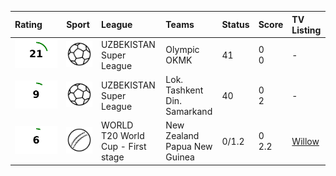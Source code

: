 | Rating                                                                                                                                 | Sport                                                                                                          | League                               | Teams                           | Status   | Score    | TV Listing                                  |
|:---------------------------------------------------------------------------------------------------------------------------------------|:---------------------------------------------------------------------------------------------------------------|:-------------------------------------|:--------------------------------|:---------|:---------|:--------------------------------------------|
| <img src="https://raw.githubusercontent.com/BlakeDuncan25/Donut-SVG-Ratings/bac4e4a278175106499642192132b1786a9aec38/21.svg" alt="21"> | <img src="https://raw.githubusercontent.com/BlakeDuncan25/Donut-SVG-Ratings/master/soccer.png" alt="Soccer">   | UZBEKISTAN<br>Super League           | Olympic<br>OKMK                 | 41       | 0<br>0   | -                                           |
| <img src="https://raw.githubusercontent.com/BlakeDuncan25/Donut-SVG-Ratings/bac4e4a278175106499642192132b1786a9aec38/9.svg" alt="9">   | <img src="https://raw.githubusercontent.com/BlakeDuncan25/Donut-SVG-Ratings/master/soccer.png" alt="Soccer">   | UZBEKISTAN<br>Super League           | Lok. Tashkent<br>Din. Samarkand | 40       | 0<br>2   | -                                           |
| <img src="https://raw.githubusercontent.com/BlakeDuncan25/Donut-SVG-Ratings/bac4e4a278175106499642192132b1786a9aec38/6.svg" alt="6">   | <img src="https://raw.githubusercontent.com/BlakeDuncan25/Donut-SVG-Ratings/master/cricket.png" alt="Cricket"> | WORLD<br>T20 World Cup - First stage | New Zealand<br>Papua New Guinea | 0/1.2    | 0<br>2.2 | <a href="https://www.willow.tv/">Willow</a> |